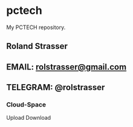 # pctech
 My PCTECH repository.

## Roland Strasser
## EMAIL: rolstrasser@gmail.com
## TELEGRAM: @rolstrasser

### Cloud-Space
 Upload
 Download
 
 


 
